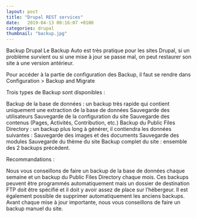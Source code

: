 ```yaml
---
layout: post
title: "Drupal REST services"
date:   2019-04-13 00:16:07 +0100
categories: drupal
thumbnail: "backup.jpg"
---
```

Backup Drupal
Le Backup Auto est très pratique pour les sites Drupal, si un problème survient ou si une mise à jour se passe mal, on peut restaurer son site à une version antérieur.

Pour accéder à la partie de configuration des Backup, il faut se rendre dans Configuration > Backup and Migrate



Trois types de Backup sont disponibles :

Backup de la base de données : un backup très rapide qui contient uniquement une extraction de la base de données
Sauvegarde des utilisateurs
Sauvegarde de la configuration du site
Sauvegarde des contenus (Pages, Activités, Contribution, etc.)
Backup du Public Files Directory : un backup plus long à générer, il contiendra les données suivantes :
Sauvegarde des images et des documents
Sauvegarde des modules
Sauvegarde du thème du site
Backup complet du site : ensemble des 2 backups précèdent.


Recommandations :

Nous vous conseillons de faire un backup de la base de données chaque semaine et un backup du Public Files Directory chaque mois.
Ces backups peuvent être programmés automatiquement mais un dossier de destination FTP doit être spécifié et il doit y avoir assez de place sur l’hébergeur. Il est également possible de supprimer automatiquement les anciens backups.
Avant chaque mise à jour importante, nous vous conseillons de faire un backup manuel du site.

